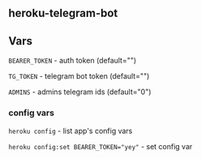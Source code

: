 ## heroku-telegram-bot

## Vars
`BEARER_TOKEN` - auth token (default="")

`TG_TOKEN` - telegram bot token (default="")

`ADMINS` - admins telegram ids (default="0")


### config vars
`heroku config` - list app's config vars

`heroku config:set BEARER_TOKEN="yey"` - set config var

